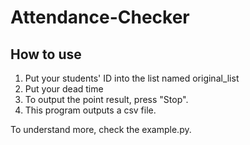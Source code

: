 # Attendance-Checker

## How to use
1. Put your students' ID into the list named original_list
2. Put your dead time
3. To output the point result, press "Stop".
4. This program outputs a csv file.

To understand more, check the example.py.
